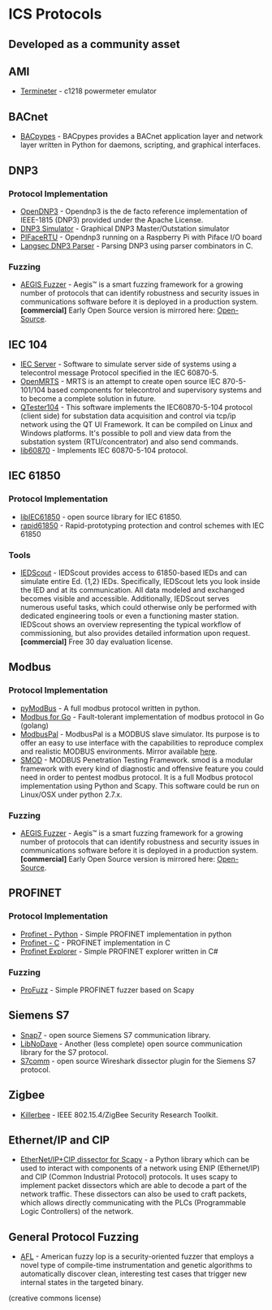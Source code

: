 # ICS Protocols
## Developed as a community asset

## AMI
* [Termineter](https://github.com/GrayHatLabs/john_commor_c1218) - c1218 powermeter emulator

## BACnet
* [BACpypes](https://github.com/JoelBender/bacpypes) - BACpypes provides a BACnet application layer and network layer written in Python for daemons, scripting, and graphical interfaces.


## DNP3
### Protocol Implementation
* [OpenDNP3](https://github.com/automatak/dnp3) - Opendnp3 is the de facto reference implementation of IEEE-1815 (DNP3) provided under the Apache License.
* [DNP3 Simulator](https://github.com/automatak/dnp3-simulator) - Graphical DNP3 Master/Outstation simulator
* [PIFaceRTU](https://github.com/automatak/pifacertu) - Opendnp3 running on a Raspberry Pi with Piface I/O board
* [Langsec DNP3 Parser](https://github.com/pesco/dnp3) - Parsing DNP3 using parser combinators in C.

### Fuzzing
* [AEGIS Fuzzer](https://www.automatak.com/aegis/) - Aegis™ is a smart fuzzing framework for a growing number of protocols that can identify robustness and security issues in communications software before it is deployed in a production system. **[commercial]** Early Open Source version is mirrored here: [Open-Source](aegis-opensource).

## IEC 104
* [IEC Server](http://area-x1.lima-city.de) - Software to simulate server side of systems using a telecontrol message Protocol specified in the IEC 60870-5.
* [OpenMRTS](https://sourceforge.net/projects/mrts/) - MRTS is an attempt to create open source IEC 870-5-101/104 based components for telecontrol and supervisory systems and to become a complete solution in future.
* [QTester104](https://sourceforge.net/projects/qtester104/) - This software implements the IEC60870-5-104 protocol (client side) for substation data acquisition and control via tcp/ip network using the QT UI Framework. It can be compiled on Linux and Windows platforms. It's possible to poll and view data from the substation system (RTU/concentrator) and also send commands.
* [lib60870](https://github.com/mz-automation/lib60870) - Implements IEC 60870-5-104 protocol.

## IEC 61850
### Protocol Implementation
* [libIEC61850](http://libiec61850.com/libiec61850/) - open source library for IEC 61850.
* [rapid61850](https://github.com/stevenblair/rapid61850) - Rapid-prototyping protection and control schemes with IEC 61850

### Tools
* [IEDScout](https://www.omicronenergy.com/en/products/all/secondary-testing-calibration/iedscout/noc/1/) - IEDScout provides access to 61850-based IEDs and can simulate entire Ed. {1,2} IEDs. Specifically, IEDScout lets you look inside the IED and at its communication. All data modeled and exchanged becomes visible and accessible. Additionally, IEDScout serves numerous useful tasks, which could otherwise only be performed with dedicated engineering tools or even a functioning master station. IEDScout shows an overview representing the typical workflow of commissioning, but also provides detailed information upon request. **[commercial]** Free 30 day evaluation license.

## Modbus
### Protocol Implementation
* [pyModBus](https://github.com/bashwork/pymodbus) - A full modbus protocol written in python.
* [ Modbus for Go](https://github.com/goburrow/modbus) - Fault-tolerant implementation of modbus protocol in Go (golang)
* [ModbusPal](http://modbuspal.sourceforge.net) - ModbusPal is a MODBUS slave simulator. Its purpose is to offer an easy to use interface with the capabilities to reproduce complex and realistic MODBUS environments. Mirror available [here](../tools/mirrored/modbuspal/).
* [SMOD](https://github.com/enddo/smod) - MODBUS Penetration Testing Framework. smod is a modular framework with every kind of diagnostic and offensive feature you could need in order to pentest modbus protocol. It is a full Modbus protocol implementation using Python and Scapy. This software could be run on Linux/OSX under python 2.7.x.

### Fuzzing
* [AEGIS Fuzzer](https://www.automatak.com/aegis/) - Aegis™ is a smart fuzzing framework for a growing number of protocols that can identify robustness and security issues in communications software before it is deployed in a production system. **[commercial]** Early Open Source version is mirrored here: [Open-Source](aegis-opensource).

## PROFINET
### Protocol Implementation
* [Profinet - Python](https://github.com/devkid/profinet) - Simple PROFINET implementation in python
* [Profinet - C](https://github.com/kprovost/libs7comm) - PROFINET implementation in C
* [Profinet Explorer](https://sourceforge.net/projects/profinetexplorer/) - Simple PROFINET explorer written in C#

### Fuzzing
* [ProFuzz](https://github.com/HSASec/ProFuzz) - Simple PROFINET fuzzer based on Scapy

## Siemens S7
* [Snap7](http://snap7.sourceforge.net/) - open source Siemens S7 communication library.
* [LibNoDave](http://libnodave.sourceforge.net/) - Another (less complete) open source communication library for the S7 protocol.
* [S7comm](http://sourceforge.net/projects/s7commwireshark/) - open source Wireshark dissector plugin for the Siemens S7 protocol.


## Zigbee
* [Killerbee](https://github.com/riverloopsec/killerbee) - IEEE 802.15.4/ZigBee Security Research Toolkit.

## Ethernet/IP and CIP
* [EtherNet/IP+CIP dissector for Scapy](https://github.com/scy-phy/scapy-cip-enip) - a Python library which can be used to interact with components of a network using ENIP (Ethernet/IP) and CIP (Common Industrial Protocol) protocols. It uses scapy to implement packet dissectors which are able to decode a part of the network traffic. These dissectors can also be used to craft packets, which allows directly communicating with the PLCs (Programmable Logic Controllers) of the network.

## General Protocol Fuzzing
* [AFL](http://lcamtuf.coredump.cx/afl/) - American fuzzy lop is a security-oriented fuzzer that employs a novel type of compile-time instrumentation and genetic algorithms to automatically discover clean, interesting test cases that trigger new internal states in the targeted binary.

(creative commons license)

